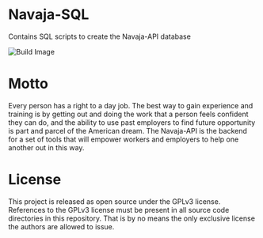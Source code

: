 # Navaja-SQL 
Contains SQL scripts to create the Navaja-API database

![Build Image](https://api.travis-ci.org/chaim1221/navaja-sql.svg)

# Motto
Every person has a right to a day job. The best way to gain experience and training is by getting out and doing the work that a person feels confident they can do, and the ability to use past employers to find future opportunity is part and parcel of the American dream. The Navaja-API is the backend for a set of tools that will empower workers and employers to help one another out in this way.

# License
This project is released as open source under the GPLv3 license. References to the GPLv3 license must be present in all source code directories in this repository. That is by no means the only exclusive license the authors are allowed to issue.
